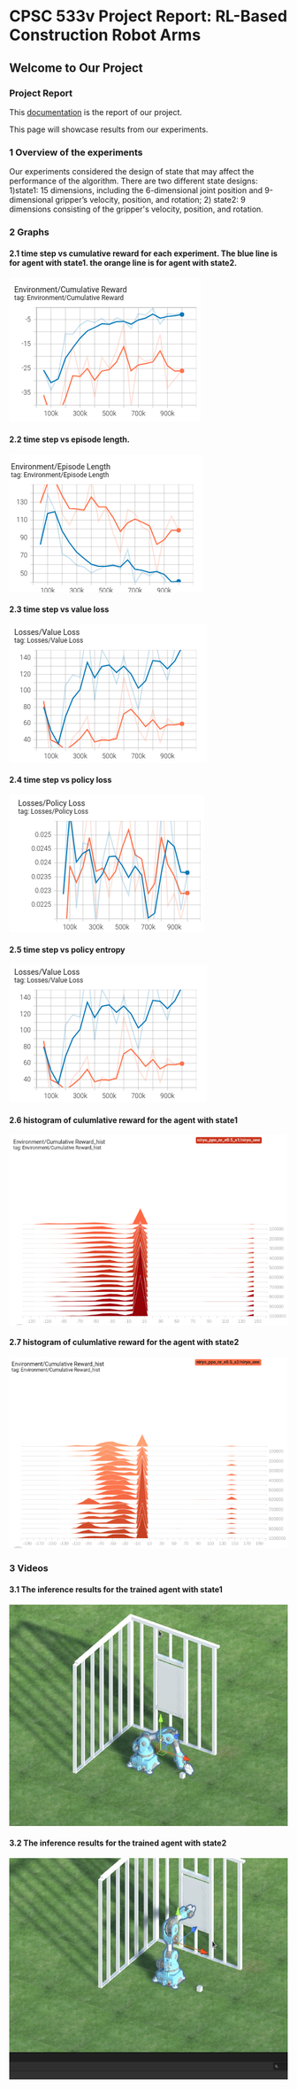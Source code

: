 # CPSC 533v Project Report: RL-Based Construction Robot Arms

## Welcome to Our Project

### Project Report
This [documentation](https://github.com/YESAndy/cpsc533vproject/blob/gh-pages/533v_project_final_report.pdf) is the report of our project.

This page will showcase results from our experiments.

### 1 Overview of the experiments

Our experiments considered the design of state that may affect the performance of the algorithm. There are two different state designs: 1)state1: 15 dimensions, including the 6-dimensional joint position and 9-dimensional gripper’s velocity, position, and rotation; 2) state2: 9 dimensions consisting of the gripper's velocity, position, and rotation.

### 2 Graphs
#### 2.1 time step vs cumulative reward for each experiment. The blue line is for agent with state1. the orange line is for agent with state2.
![](https://github.com/YESAndy/cpsc533vproject/blob/gh-pages/Environment_Cumulative%20Reward.png)

#### 2.2 time step vs episode length.
![](https://github.com/YESAndy/cpsc533vproject/blob/gh-pages/episode%20length.png)

#### 2.3 time step vs value loss
![](https://github.com/YESAndy/cpsc533vproject/blob/gh-pages/loss%20value%20loss.png)

#### 2.4 time step vs policy loss
![](https://github.com/YESAndy/cpsc533vproject/blob/gh-pages/loss%20policy%20loss.png)

#### 2.5 time step vs policy entropy
![](https://github.com/YESAndy/cpsc533vproject/blob/gh-pages/loss%20value%20loss.png)

#### 2.6 histogram of culumlative reward for the agent with state1
![](https://github.com/YESAndy/cpsc533vproject/blob/gh-pages/cumulative%20reward%20hist_s1.png)

#### 2.7 histogram of culumlative reward for the agent with state2
![](https://github.com/YESAndy/cpsc533vproject/blob/gh-pages/culumlative%20reward%20hist_s2.png)


### 3 Videos
#### 3.1 The inference results for the trained agent with state1
<img src="https://github.com/YESAndy/cpsc533vproject/blob/gh-pages/ppo_nr_e0.5_s1.gif" width="600" height="400" />

#### 3.2 The inference results for the trained agent with state2
<img src="https://github.com/YESAndy/cpsc533vproject/blob/gh-pages/ppo_nr_e0.5_s2.gif" width="600" height="400" />




